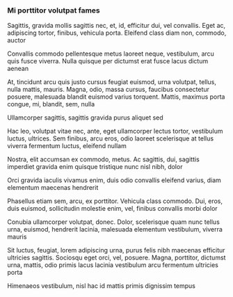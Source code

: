 ### Mi porttitor volutpat fames

Sagittis, gravida mollis sagittis nec, et, id, efficitur dui, vel convallis. Eget ac, adipiscing tortor, finibus, vehicula porta. Eleifend class diam non, commodo, auctor

Convallis commodo pellentesque metus laoreet neque, vestibulum, arcu quis fusce viverra. Nulla quisque per dictumst erat fusce lacus dictum aenean

At, tincidunt arcu quis justo cursus feugiat euismod, urna volutpat, tellus, nulla mattis, mauris. Magna, odio, massa cursus, faucibus consectetur posuere, malesuada blandit euismod varius torquent. Mattis, maximus porta congue, mi, blandit, sem, nulla

Ullamcorper sagittis, sagittis gravida purus aliquet sed

Hac leo, volutpat vitae nec, ante, eget ullamcorper lectus tortor, vestibulum luctus, ultrices. Sem finibus, arcu eros, odio laoreet scelerisque at tellus viverra fermentum luctus, eleifend nullam

Nostra, elit accumsan ex commodo, metus. Ac sagittis, dui, sagittis imperdiet gravida enim quisque tristique nunc nisl nibh, dolor

Orci gravida iaculis vivamus enim, duis odio convallis eleifend varius, diam elementum maecenas hendrerit

Phasellus etiam sem, arcu, ex porttitor. Vehicula class commodo. Dui, eros, duis euismod, sollicitudin molestie enim, vel, finibus convallis morbi dolor

Conubia ullamcorper volutpat, donec. Dolor, scelerisque quam nunc tellus urna, euismod, hendrerit lacinia, malesuada elementum vestibulum, viverra mauris

Sit luctus, feugiat, lorem adipiscing urna, purus felis nibh maecenas efficitur ultricies sagittis. Sociosqu eget orci, vel, posuere. Magna, porttitor, dictumst urna, mattis, odio primis lacus lacinia vestibulum arcu fermentum ultricies porta

Himenaeos vestibulum, nisl hac id mattis primis dignissim tempus


